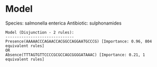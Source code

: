 
# Model

Species: salmonella enterica
Antibiotic: sulphonamides

```
Model (Disjunction - 2 rules):
------------------------------
Presence(AAAAACCCAGAACCACGGCCAGGAATGCCCG) [Importance: 0.96, 804 equivalent rules]
OR
Absence(TTTAGTGTTCCCCGCGCCAGCGGGGATAAAC) [Importance: 0.21, 1 equivalent rules]

```

